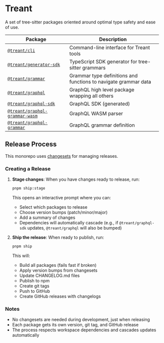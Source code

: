 # Treant

A set of tree-sitter packages oriented around optimal type safety and ease of use.

| Package                                                         | Description                                                     |
| --------------------------------------------------------------- | --------------------------------------------------------------- |
| [`@treant/cli`](packages/cli)                                   | Command-line interface for Treant tools                        |
| [`@treant/generator-sdk`](packages/generator-sdk)               | TypeScript SDK generator for tree-sitter grammars             |
| [`@treant/grammar`](packages/grammar)                           | Grammar type definitions and functions to navigate grammar data |
| [`@treant/graphql`](packages/graphql)                           | GraphQL high level package wrapping all others                  |
| [`@treant/graphql-sdk`](packages/graphql-sdk)                   | GraphQL SDK (generated)                                         |
| [`@treant/graphql-grammar-wasm`](packages/graphql-grammar-wasm) | GraphQL WASM parser                                             |
| [`@treant/graphql-grammar`](packages/graphql-grammar)           | GraphQL grammar definition                                      |

## Release Process

This monorepo uses [changesets](https://github.com/changesets/changesets) for managing releases.

### Creating a Release

1. **Stage changes**: When you have changes ready to release, run:
   ```bash
   pnpm ship:stage
   ```
   This opens an interactive prompt where you can:
   - Select which packages to release
   - Choose version bumps (patch/minor/major)
   - Add a summary of changes
   - Dependencies will automatically cascade (e.g., if `@treant/graphql-sdk` updates, `@treant/graphql` will also be bumped)

2. **Ship the release**: When ready to publish, run:
   ```bash
   pnpm ship
   ```
   This will:
   - Build all packages (fails fast if broken)
   - Apply version bumps from changesets
   - Update CHANGELOG.md files
   - Publish to npm
   - Create git tags
   - Push to GitHub
   - Create GitHub releases with changelogs

### Notes

- No changesets are needed during development, just when releasing
- Each package gets its own version, git tag, and GitHub release
- The process respects workspace dependencies and cascades updates automatically
